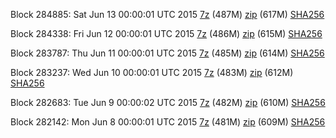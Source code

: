 Block 284885: Sat Jun 13 00:00:01 UTC 2015 [7z](https://transfer.sh/18V7hm/bootstrap.dat.20150613.7z) (487M) [zip](https://transfer.sh/qK1KJ/bootstrap.dat.20150613.zip) (617M) [SHA256](https://transfer.sh/15YPuz/sha256.txt)

Block 284338: Fri Jun 12 00:00:01 UTC 2015 [7z](https://transfer.sh/To9SX/bootstrap.dat.20150612.7z) (486M) [zip](https://transfer.sh/Beo6D/bootstrap.dat.20150612.zip) (615M) [SHA256](https://transfer.sh/mCfv6/sha256.txt)

Block 283787: Thu Jun 11 00:00:01 UTC 2015 [7z](https://transfer.sh/2HpDT/bootstrap.dat.20150611.7z) (485M) [zip](https://transfer.sh/RrJQG/bootstrap.dat.20150611.zip) (614M) [SHA256](https://transfer.sh/17x5B2/sha256.txt)

Block 283237: Wed Jun 10 00:00:01 UTC 2015 [7z](https://transfer.sh/MJNbY/bootstrap.dat.20150610.7z) (483M) [zip](https://transfer.sh/H0CxN/bootstrap.dat.20150610.zip) (612M) [SHA256](https://transfer.sh/1e5bp2/sha256.txt)

Block 282683: Tue Jun  9 00:00:02 UTC 2015 [7z](https://transfer.sh/qsZsR/bootstrap.dat.20150609.7z) (482M) [zip](https://transfer.sh/aHe9Z/bootstrap.dat.20150609.zip) (610M) [SHA256](https://transfer.sh/YbiQv/sha256.txt)

Block 282142: Mon Jun  8 00:00:01 UTC 2015 [7z](https://transfer.sh/cy9kP/bootstrap.dat.20150608.7z) (481M) [zip](https://transfer.sh/xHc1d/bootstrap.dat.20150608.zip) (609M) [SHA256](https://transfer.sh/mVHGN/sha256.txt)
